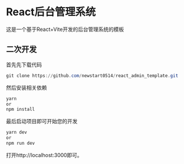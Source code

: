 # React后台管理系统

这是一个基于React+Vite开发的后台管理系统的模板

## 二次开发

首先先下载代码

```powershell
git clone https://github.com/newstart0514/react_admin_template.git
```

然后安装相关依赖

```powershell
yarn
or
npm install
```

最后启动项目即可开始您的开发

```powershell
yarn dev
or
npm run dev
```

打开http://localhost:3000即可。